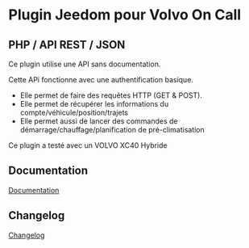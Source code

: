 # Plugin Jeedom pour Volvo On Call
## PHP / API REST / JSON

Ce plugin utilise une API sans documentation.

Cette APi fonctionne avec une authentification basique.
* Elle permet de faire des requêtes HTTP (GET & POST).
* Elle permet de récupérer les informations du compte/véhicule/position/trajets
* Elle permet aussi de lancer des commandes de démarrage/chauffage/planification de pré-climatisation

Ce plugin a testé avec un VOLVO XC40 Hybride

## Documentation
[Documentation](/docs/fr_FR/documentation.md)
## Changelog
[Changelog](/docs/fr_FR/changelog.md)